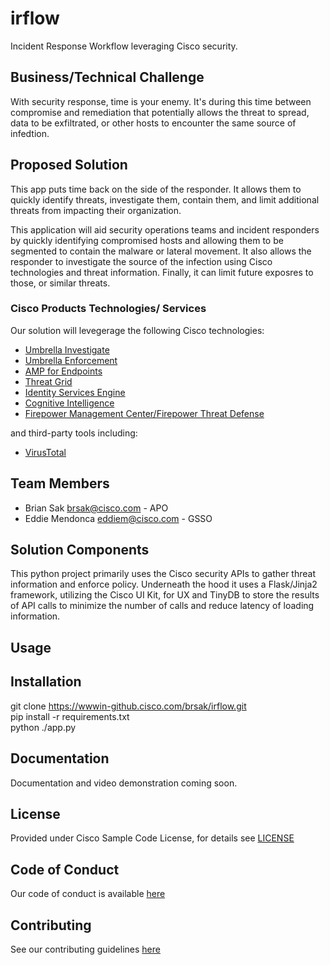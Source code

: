 # irflow

Incident Response Workflow leveraging Cisco security.


## Business/Technical Challenge

With security response, time is your enemy.  It's during this time between compromise and remediation that potentially allows the threat to spread, data to be exfiltrated, or other hosts to encounter the same source of infedtion.  

## Proposed Solution

This app puts time back on the side of the responder.  It allows them to quickly identify threats, investigate them, contain them, and limit additional threats from impacting their organization.

This application will aid security operations teams and incident responders by quickly identifying compromised hosts and allowing them to be segmented to contain the malware or lateral movement. It also allows the responder to investigate the source of the infection using Cisco technologies and threat information.  Finally, it can limit future exposres to those, or similar threats. 


### Cisco Products Technologies/ Services

Our solution will levegerage the following Cisco technologies:

* [Umbrella Investigate](https://umbrella.cisco.com/products/features)
* [Umbrella Enforcement](https://umbrella.cisco.com/products/features)
* [AMP for Endpoints](https://www.cisco.com/c/en/us/products/security/amp-for-endpoints/index.html)
* [Threat Grid](https://www.cisco.com/c/en/us/products/security/threat-grid/index.html)
* [Identity Services Engine](https://www.cisco.com/c/en/us/products/security/identity-services-engine/index.html)
* [Cognitive Intelligence](https://www.cisco.com/c/en/us/products/security/cognitive-threat-analytics/index.html)
* [Firepower Management Center/Firepower Threat Defense](https://www.cisco.com/c/en/us/products/security/firewalls/index.html)

and third-party tools including:

* [VirusTotal](https://www.virustotal.com/)

## Team Members

* Brian Sak <brsak@cisco.com> - APO
* Eddie Mendonca <eddiem@cisco.com> - GSSO


## Solution Components


This python project primarily uses the Cisco security APIs to gather threat information and enforce policy.  Underneath the hood it uses a Flask/Jinja2 framework, utilizing the Cisco UI Kit, for UX and TinyDB to store the results of API calls to minimize the number of calls and reduce latency of loading information.

## Usage

<!-- This does not need to be completed during the initial submission phase  

Provide a brief overview of how to use the solution  -->



## Installation

git clone https://wwwin-github.cisco.com/brsak/irflow.git  <br>
pip install -r requirements.txt <br>
python ./app.py

## Documentation

Documentation and video demonstration coming soon.

## License

Provided under Cisco Sample Code License, for details see [LICENSE](./LICENSE.md)

## Code of Conduct

Our code of conduct is available [here](./CODE_OF_CONDUCT.md)

## Contributing

See our contributing guidelines [here](./CONTRIBUTING.md)
